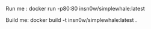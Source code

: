 Run me : docker run -p80:80 insn0w/simplewhale:latest

Build me: docker build -t insn0w/simplewhale:latest .
